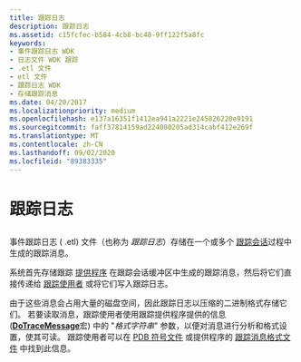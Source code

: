 ```yaml
---
title: 跟踪日志
description: 跟踪日志
ms.assetid: c15fcfec-b584-4cb8-bc48-9ff122f5a8fc
keywords:
- 事件跟踪日志 WDK
- 日志文件 WDK 跟踪
- .etl 文件
- etl 文件
- 跟踪日志 WDK
- 存储跟踪消息
ms.date: 04/20/2017
ms.localizationpriority: medium
ms.openlocfilehash: e137a16351f1412ea941a2221e245826220e9191
ms.sourcegitcommit: faff37814159ad224080205ad314cabf412e269f
ms.translationtype: MT
ms.contentlocale: zh-CN
ms.lasthandoff: 09/02/2020
ms.locfileid: "89383335"
---
```

# <a name="trace-log"></a>跟踪日志


## <span id="ddk_trace_log_tools"></span><span id="DDK_TRACE_LOG_TOOLS"></span>


事件跟踪日志 ( .etl) 文件（也称为 *跟踪日志*）存储在一个或多个 [跟踪会话](trace-session.md)过程中生成的跟踪消息。

系统首先存储跟踪 [提供程序](trace-provider.md) 在跟踪会话缓冲区中生成的跟踪消息，然后将它们直接传递给 [跟踪使用者](trace-consumer.md) 或将它们写入跟踪日志。

由于这些消息会占用大量的磁盘空间，因此跟踪日志以压缩的二进制格式存储它们。 若要读取消息，跟踪使用者使用跟踪提供程序提供的信息 ([**DoTraceMessage**](/previous-versions/windows/hardware/previsioning-framework/ff544918(v=vs.85))宏) 中的 "*格式字符串*" 参数，以便对消息进行分析和格式设置，使其可读。 跟踪使用者可以在 [PDB 符号文件](pdb-symbol-files.md) 或提供程序的 [跟踪消息格式文件](trace-message-format-file.md) 中找到此信息。

 


